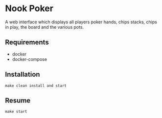 # Nook Poker

A web interface which displays all players poker hands, chips stacks, chips in play, the board and the various pots.

## Requirements

* docker
* docker-compose

## Installation

```shell
make clean install and start
```

## Resume

```
make start
```
